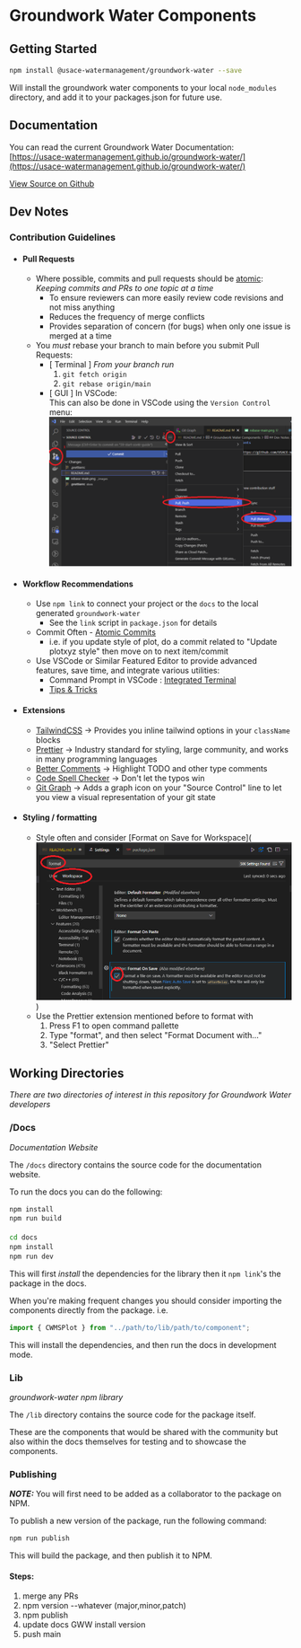 # Groundwork Water Components

## Getting Started

```bash
npm install @usace-watermanagement/groundwork-water --save
```

Will install the groundwork water components to your local `node_modules` directory, and add it to your packages.json for future use.

## Documentation

You can read the current Groundwork Water Documentation:  
[https://usace-watermanagement.github.io/groundwork-water/](https://usace-watermanagement.github.io/groundwork-water/)

[View Source on Github](https://github.com/USACE-WaterManagement/groundwork-water)

## Dev Notes

### Contribution Guidelines

- #### Pull Requests

  - Where possible, commits and pull requests should be [atomic](https://en.wikipedia.org/wiki/Atomic_commit):  
    _Keeping commits and PRs to one topic at a time_
    - To ensure reviewers can more easily review code revisions and not miss anything
    - Reduces the frequency of merge conflicts
    - Provides separation of concern (for bugs) when only one issue is merged at a time
  - You _must_ rebase your branch to main before you submit Pull Requests:
    - [ Terminal ] _From your branch run_
      1. `git fetch origin`
      2. `git rebase origin/main`
    - [ GUI ] In VSCode:  
      This can also be done in VSCode using the `Version Control` menu:  
       ![rebase from main](_images/rebase-main.png)

- #### Workflow Recommendations

  - Use `npm link` to connect your project or the `docs` to the local generated `groundwork-water`
    - See the `link` script in `package.json` for details
  - Commit Often - [Atomic Commits](https://en.wikipedia.org/wiki/Atomic_commit)
    - i.e. if you update style of plot, do a commit related to "Update plotxyz style" then move on to next item/commit
  - Use VSCode or Similar Featured Editor to provide advanced features, save time, and integrate various utilities:
    - Command Prompt in VSCode : [Integrated Terminal](https://code.visualstudio.com/docs/terminal/getting-started)
    - [Tips & Tricks](https://code.visualstudio.com/docs/getstarted/tips-and-tricks)

- #### Extensions

  - [TailwindCSS](https://marketplace.visualstudio.com/items?itemName=bradlc.vscode-tailwindcss) -> Provides you inline tailwind options in your `className` blocks
  - [Prettier](https://marketplace.visualstudio.com/items?itemName=esbenp.prettier-vscode) -> Industry standard for styling, large community, and works in many programming languages
  - [Better Comments](https://marketplace.visualstudio.com/items?itemName=aaron-bond.better-comments) -> Highlight TODO and other type comments
  - [Code Spell Checker](https://marketplace.visualstudio.com/items?itemName=streetsidesoftware.code-spell-checker) -> Don't let the typos win
  - [Git Graph](https://marketplace.visualstudio.com/items?itemName=mhutchie.git-graph) -> Adds a graph icon on your "Source Control" line to let you view a visual representation of your git state

- #### Styling / formatting

  - Style often and consider [Format on Save for Workspace](![Format on Save in Workspace](./_images/save_workspace_format.png))
  - Use the Prettier extension mentioned before to format with
    1. Press F1 to open command pallette
    2. Type "format", and then select "Format Document with..."
    3. "Select Prettier"

## Working Directories

_There are two directories of interest in this repository for Groundwork Water developers_

### /Docs

_Documentation Website_

The `/docs` directory contains the source code for the documentation website.

To run the docs you can do the following:

```bash
npm install
npm run build

cd docs
npm install
npm run dev
```

This will first _install_ the dependencies for the library then it `npm link`'s the package in the docs.

When you're making frequent changes you should consider importing the components directly from the package.
i.e.

```js
import { CWMSPlot } from "../path/to/lib/path/to/component";
```

This will install the dependencies, and then run the docs in development mode.

### Lib

_groundwork-water npm library_

The `/lib` directory contains the source code for the package itself.

These are the components that would be shared with the community but also within the docs themselves for testing and to showcase the components.

### Publishing

**_NOTE:_** You will first need to be added as a collaborator to the package on NPM.

To publish a new version of the package, run the following command:

```bash
npm run publish
```

This will build the package, and then publish it to NPM.

#### Steps:
1. merge any PRs
2. npm version --whatever (major,minor,patch)
3. npm publish
4. update docs GWW install version
5. push main

